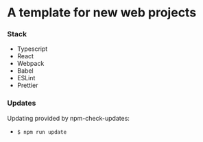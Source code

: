 # A template for new web projects

### Stack
* Typescript
* React
* Webpack
* Babel
* ESLint
* Prettier

### Updates
Updating provided by npm-check-updates:
* <code>$ npm run update</code>
